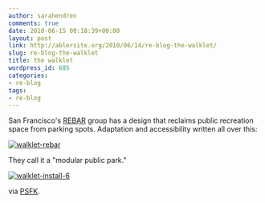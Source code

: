 ```yaml
---
author: sarahendren
comments: true
date: 2010-06-15 00:18:39+00:00
layout: post
link: http://ablersite.org/2010/06/14/re-blog-the-walklet/
slug: re-blog-the-walklet
title: the walklet
wordpress_id: 685
categories:
- re-blog
tags:
- re-blog
---
```


San Francisco's [REBAR](http://www.rebargroup.org/projects/walklet/) group has a design that reclaims public recreation space from parking spots. Adaptation and accessibility written all over this:

[![walklet-rebar](http://ablersite.files.wordpress.com/2010/06/walklet-rebar.jpg)](http://ablersite.files.wordpress.com/2010/06/walklet-rebar.jpg)

They call it a "modular public park."

[![walklet-install-6](http://ablersite.files.wordpress.com/2010/06/walklet-install-6.jpg)](http://ablersite.files.wordpress.com/2010/06/walklet-install-6.jpg)

via [PSFK](http://www.psfk.com/2010/05/walklet-creates-public-spaces-from-excess-roadways.html).
